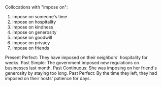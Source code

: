 Collocations with "impose on":

1. impose on someone's time
2. impose on hospitality
3. impose on kindness
4. impose on generosity
5. impose on goodwill
6. impose on privacy
7. impose on friends

Present Perfect: They have imposed on their neighbors' hospitality for weeks.
Past Simple: The government imposed new regulations on businesses last month.
Past Continuous: She was imposing on her friend's generosity by staying too long.
Past Perfect: By the time they left, they had imposed on their hosts' patience for days.